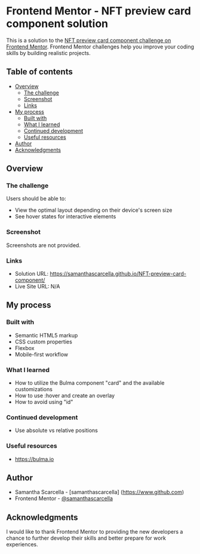 # Frontend Mentor - NFT preview card component solution

This is a solution to the [NFT preview card component challenge on Frontend Mentor](https://www.frontendmentor.io/challenges/nft-preview-card-component-SbdUL_w0U). Frontend Mentor challenges help you improve your coding skills by building realistic projects. 

## Table of contents

- [Overview](#overview)
  - [The challenge](#the-challenge)
  - [Screenshot](#screenshot)
  - [Links](#links)
- [My process](#my-process)
  - [Built with](#built-with)
  - [What I learned](#what-i-learned)
  - [Continued development](#continued-development)
  - [Useful resources](#useful-resources)
- [Author](#author)
- [Acknowledgments](#acknowledgments)

## Overview

### The challenge

Users should be able to:

- View the optimal layout depending on their device's screen size
- See hover states for interactive elements

### Screenshot

Screenshots are not provided.

### Links

- Solution URL: https://samanthascarcella.github.io/NFT-preview-card-component/
- Live Site URL: N/A

## My process

### Built with

- Semantic HTML5 markup
- CSS custom properties
- Flexbox
- Mobile-first workflow

### What I learned

- How to utilize the Bulma component "card" and the available customizations 
- How to use :hover and create an overlay 
- How to avoid using "id" 

### Continued development

- Use absolute vs relative positions 

### Useful resources

- https://bulma.io

## Author

- Samantha Scarcella - [samanthascarcella] (https://www.github.com)
- Frontend Mentor - [@samanthascarcella](https://www.frontendmentor.io/profile/yourusername)

## Acknowledgments

I would like to thank Frontend Mentor to providing the new developers a chance to further develop their skills and better prepare for work experiences. 
